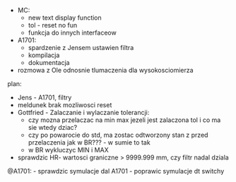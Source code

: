 - MC:
	- new text display function
	- tol - reset no fun
	- funkcja do innych interfaceow
- A1701:
	- spardzenie z Jensem ustawien filtra
	- kompilacja
	- dokumentacja
- rozmowa z Ole odnosnie tlumaczenia dla wysokosciomierza

plan:
- Jens - A1701, filtry
- meldunek brak mozliwosci reset
- Gottfried - Zalaczanie i wylaczanie tolerancji:
	- czy mozna przelaczac na min max jezeli jest zalaczona tol i co ma sie wtedy dziac?
	- czy po powarocie do std, ma zostac odtworzony stan z przed przelaczenia jak w BR??? - w sumie to tak
	- w BR wykluczyc MIN i MAX
- sprawdzic HR- wartosci graniczne > 9999.999 mm, czy filtr nadal dziala


@A1701:
	- sprawdzic symulacje dal A1701
	- poprawic symulacje dt switchy